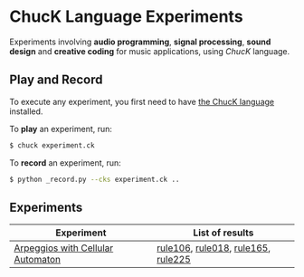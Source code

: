 # ChucK Language Experiments

Experiments involving **audio programming**, **signal processing**, **sound design** and **creative coding** for music applications, using _ChucK_ language.

## Play and Record

To execute any experiment, you first need to have [the ChucK language](https://chuck.stanford.edu/release/) installed.

To **play** an experiment, run:

```bash
$ chuck experiment.ck
```

To **record** an experiment, run:

```bash
$ python _record.py --cks experiment.ck ..
```

## Experiments

| Experiment                                                            | List of results                                                                                                                                                                                        |
| --------------------------------------------------------------------- | ------------------------------------------------------------------------------------------------------------------------------------------------------------------------------------------------------ |
| [Arpeggios with Cellular Automaton](arpeggios_cellularAutomaton1D.ck) | [rule106](arpeggios_cellularAutomaton1D_rule106), [rule018](arpeggios_cellularAutomaton1D_rule018), [rule165](arpeggios_cellularAutomaton1D_rule165), [rule225](arpeggios_cellularAutomaton1D_rule225) |
